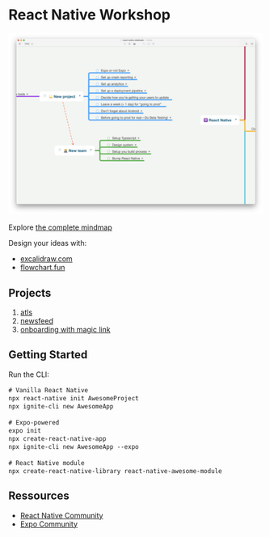 # React Native Workshop

[![Mindmap](./react-native-mindmap-project.png)](https://davidl.fr/mindmaps)

Explore [the complete mindmap](https://davidl.fr/mindmaps)

Design your ideas with:

- [excalidraw.com](https://excalidraw.com/)
- [flowchart.fun](https://flowchart.fun/)

## Projects

1. [atls](./bootcamp-hackathon/atls/)
1. [newsfeed](./bootcamp-hackathon/newsfeed/)
1. [onboarding with magic link](./bootcamp-hackathon/onboarding/)

## Getting Started

Run the CLI:

```console
# Vanilla React Native
npx react-native init AwesomeProject
npx ignite-cli new AwesomeApp

# Expo-powered
expo init
npx create-react-native-app
npx ignite-cli new AwesomeApp --expo

# React Native module
npx create-react-native-library react-native-awesome-module
```

## Ressources

- [React Native Community](https://github.com/react-native-community)
- [Expo Community](https://github.com/expo-community)
